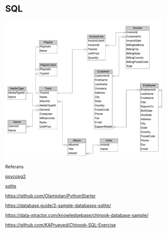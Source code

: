 # SQL


![](chinook_er.jpeg)









Referans

[psycopg2](../../2012/06/psycopg2-python-ile-api-bazli-postgresql-erisimi.md)

[sqlite](../../2018/03/sqlite-basit-sekilde-hzl-diske-deger-yazma.md)

https://github.com/Olamiotan/PythonStarter

https://database.guide/2-sample-databases-sqlite/

https://data-xtractor.com/knowledgebase/chinook-database-sample/

https://github.com/KAPrueved/Chinook-SQL-Exercise















